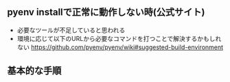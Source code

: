 ## pyenv installで正常に動作しない時(公式サイト)
- 必要なツールが不足していると思われる
- 環境に応じて以下のURLから必要なコマンドを打つことで解決するかもしれない
https://github.com/pyenv/pyenv/wiki#suggested-build-environment

## 基本的な手順
```sh



```
